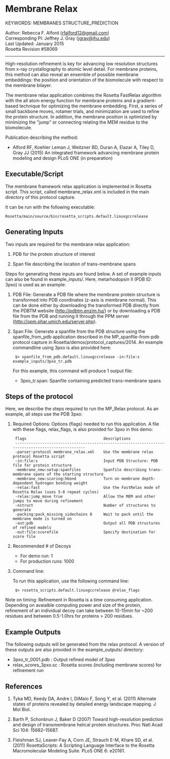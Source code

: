 
Membrane Relax
==============
KEYWORDS: MEMBRANES STRUCTURE_PREDICTION

Author: Rebecca F. Alford (rfalford12@gmail.com)  
Corresponding PI: Jeffrey J. Gray (jgray@jhu.edu)  
Last Updated: January 2015  
Rosetta Revision #58069 

---

High-resolution refinement is key for advancing low resolution structures from x-ray
crystallography to atomic level detail. For membrane proteins, this method can also
reveal an ensemble of possible membrane embeddings: the position and orientation of 
the biomolecule with respect to the membrane bilayer. 

The membrane relax application combines the Rosetta FastRelax algorithm with the
all atom energy function for membrane proteins and a gradient-based technique 
for optimizing the membrane embedding. First, a series of small backbone moves, 
rotamer trials, and minimization are used to refine the protein structure. In addition, 
the membrane position is optimizied by minimizing the "jump" or connecting relating
the MEM residue to the biomolecule. 

Publication describing the method: 
* Alford RF, Koehler Leman J, Weitzner BD, Duran A, Elazar A, Tiley D, Gray JJ 
  (2015) An integrated framework advancing membrane protein modeling and design 
  PLoS ONE (in preparation) 

## Executable/Script ##
The membrane framework relax application is implemented in Rosetta script. This script, 
called membrane_relax.xml is included in the main directory of this protocol capture. 

It can be run with the following executable: 

    Rosetta/main/source/bin/rosetta_scripts.default.linuxgccrelease

## Generating Inputs ##
Two inputs are required for the membrane relax application: 

1. PDB for the protein structure of interest

2. Span file describing the location of trans-membrane spans

Steps for generating these inputs are found below. A set of example inputs can 
also be found in example_inputs/. Here, metarhodopsin II (PDB ID: 3pxo) is 
used as an example: 

1. PDB File: Generate a PDB file where the membrane protein structure is transformed 
   into PDB coordinates (z-axis is membrane normal). This can be done 
   either by downloading the transformed PDB directly from the PDBTM website 
   (http://pdbtm.enzim.hu/) or by downloading a PDB file from the PDB and running
   it through the PPM server (http://opm.phar.umich.edu/server.php).

2. Span File: Generate a spanfile from the PDB structure using
   the spanfile_from_pdb application described in the MP_spanfile-from-pdb protocol
   capture in Rosetta/demos/protocol_captures/2014. An example commandline using 
   3pxo is also provided here: 

        $> spanfile_from_pdb.default.linuxgccrelease -in:file:s example_inputs/3pxo_tr.pdb

   For this example, this command will produce 1 output file: 
   * 3pxo_tr.span: Spanfile containing predicted trans-membrane spans

## Steps of the protocol ##
Here, we describe the steps required to run the MP_Relax protocol. As an example, all steps 
use the PDB 3pxo: 

1. Required Options: Options (flags) needed to run this application. A file with these flags, 
   relax_flags, is also provided for 3pxo in this demo: 

        flags                                  descriptions
        --------------------------------------------------------------------------------------------------
        -parser:protocol membrane_relax.xml    Use the membrane relax protocol Rosetta script
        -in:file:s                             Input PDB Structure: PDB file for protein structure
        -membrane_new:setup:spanfiles          Spanfile describing trans-membrane spans of the starting structure
        -membrane_new:scoring:hbond            Turn on membrane depth-dependent hydrogen bonding weight
        -relax:fast                            Use the FastRelax mode of Rosetta Relax (uses 5-8 repeat cycles)
        -relax:jump_move true                  Allow the MEM and other jumps to move during refinement
        -nstruct                               Number of structures to generate
        -packing:pack_missing_sidechains 0     Wait to pack until the membrane mode is turned on
        -out:pdb                               Output all PDB structures of refined models
        -out:file:scorefile                    Specify destination for score file

2. Recommended # of Decoys

   - For demo run: 1
   - For production runs: 1000

3. Command line: 

    To run this application, use the following command line: 

        $> rosetta_scripts.default.linuxgccrelease @relax_flags

Note on timing: Refinement in Rosetta is a time consuming application. Depending on avaialble
computing power and size of the protein, refinement of an individual decoy can take between 10-15min
for ~200 residues and between 0.5-1.0hrs for proteins > 200 residues. 

## Example Outputs ##
The following outputs will be generated from the relax protocol. A version of these outputs are also
provided in the example_outputs/ directory: 

* 3pxo_tr_0001.pdb      : Output refined model of 3pxo
* relax_scores_3pxo.sc  : Rosetta scores (including membrane scores) for refinement run

## References
1. Tyka MD, Keedy DA, Andre I, DiMaio F, Song Y, et al. (2011) Alternate states of proteins revealed by detailed energy landscape mapping. J Mol Biol. 

2. Barth P, Schonbrun J, Baker D (2007) Toward high-resolution prediction and design of transmembrane helical protein structures. Proc Natl Acad Sci 104: 15682–15687. 

3. Fleishman SJ, Leaver-Fay A, Corn JE, Strauch E-M, Khare SD, et al. (2011) RosettaScripts: A Scripting Language Interface to the Rosetta Macromolecular Modeling Suite. PLoS ONE 6: e20161. 
